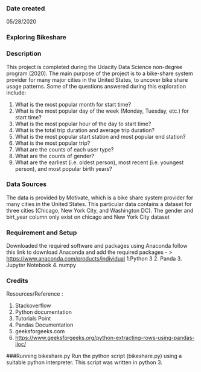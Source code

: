 ### Date created
05/28/2020
### Exploring Bikeshare


### Description
This project is completed during the Udacity Data Science non-degree program (2020).
The main purpose of the project is to a bike-share system provider for many major cities in the United States, to uncover bike share usage patterns. Some of the questions answered during this exploration include:
1. What is the most popular month for start time?
2. What is the most popular day of the week (Monday, Tuesday, etc.) for start time?
3. What is the most popular hour of the day to start time?
4. What is the total trip duration and average trip duration?
5. What is the most popular start station and most popular end station?
6. What is the most popular trip?
7. What are the counts of each user type?
8. What are the counts of gender?
9. What are the earliest (i.e. oldest person), most recent (i.e. youngest person), and most popular birth years?

### Data Sources

The data is provided by Motivate, which is a bike share system provider for many cities in the United States. This particular data contains a dataset for three cities (Chicago, New York City, and Washington DC).
The gender and birt_year column only exist on chicago and New York City dataset
### Requirement and Setup
Downloaded the required software and packages using Anaconda follow this link to download Anaconda and add the required packages - > https://www.anaconda.com/products/individual
1.Python 3
2. Panda
3. Jupyter Notebook
4. numpy

### Credits

Resources/Reference :


1. Stackoverflow
2. Python documentation
3. Tutorials Point
4. Pandas Documentation
5. geeksforgeeks.com
6. https://www.geeksforgeeks.org/python-extracting-rows-using-pandas-iloc/

###Running bikeshare.py
Run the python script (bikeshare.py) using a suitable python interpreter. This script was written in python 3.
